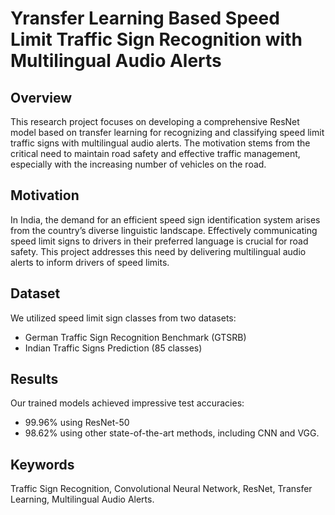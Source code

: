 # Yransfer Learning Based Speed Limit Traffic Sign Recognition with Multilingual Audio Alerts

## Overview

This research project focuses on developing a comprehensive ResNet model based on transfer learning for recognizing and classifying speed limit traffic signs with multilingual audio alerts. The motivation stems from the critical need to maintain road safety and effective traffic management, especially with the increasing number of vehicles on the road.

## Motivation

In India, the demand for an efficient speed sign identification system arises from the country’s diverse linguistic landscape. Effectively communicating speed limit signs to drivers in their preferred language is crucial for road safety. This project addresses this need by delivering multilingual audio alerts to inform drivers of speed limits.

## Dataset

We utilized speed limit sign classes from two datasets:
- German Traffic Sign Recognition Benchmark (GTSRB)
- Indian Traffic Signs Prediction (85 classes)

## Results

Our trained models achieved impressive test accuracies:
- 99.96% using ResNet-50
- 98.62% using other state-of-the-art methods, including CNN and VGG.

## Keywords

Traffic Sign Recognition, Convolutional Neural Network, ResNet, Transfer Learning, Multilingual Audio Alerts.
